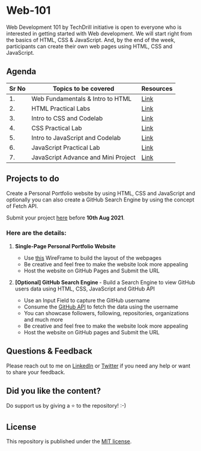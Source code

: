 # Web-101

Web Development 101 by TechDrill initiative is open to everyone who is interested in getting started with Web development. We will start right from the basics of HTML, CSS & JavaScript. And, by the end of the week, participants can create their own web pages using HTML, CSS and JavaScript.

## Agenda

| Sr No | Topics to be covered                | Resources                                                         |
| ----- | ----------------------------------- | ----------------------------------------------------------------- |
| 1.    | Web Fundamentals & Intro to HTML    | [Link](https://github.com/kartikderasari/Web-101/tree/main/Day-1) |
| 2.    | HTML Practical Labs                 | [Link](https://github.com/kartikderasari/Web-101/tree/main/Day-2) |
| 3.    | Intro to CSS and Codelab            | [Link](https://github.com/kartikderasari/Web-101/tree/main/Day-3) |
| 4.    | CSS Practical Lab                   | [Link](https://github.com/kartikderasari/Web-101/tree/main/Day-4) |
| 5.    | Intro to JavaScript and Codelab     | [Link](https://github.com/kartikderasari/Web-101/tree/main/Day-5) |
| 6.    | JavaScript Practical Lab            | [Link](https://github.com/kartikderasari/Web-101/tree/main/Day-6) |
| 7.    | JavaScript Advance and Mini Project | [Link](https://github.com/kartikderasari/Web-101/tree/main/Day-7) |

## Projects to do

Create a Personal Portfolio website by using HTML, CSS and JavaScript and optionally you can also create a GitHub Search Engine by using the concept of Fetch API.

Submit your project [here](https://docs.google.com/forms/d/e/1FAIpQLSfn7cMF9-ulGsZWN2kaBt5uybwmp9hJ6n1Bs5QyUIRFq0rsnw/viewform) before <b>10th Aug 2021</b>.

### Here are the details:

1. <b>Single-Page Personal Portfolio Website </b>

   - Use [this](https://github.com/kartikderasari/Web-101/blob/main/Day-7/Portfolio-WireFrame.png) WireFrame to build the layout of the webpages
   - Be creative and feel free to make the website look more appealing
   - Host the website on GitHub Pages and Submit the URL

2. <b>[Optional] GitHub Search Engine </b> - Build a Search Engine to view GitHub users data using HTML, CSS, JavaScript and GitHub API

   - Use an Input Field to capture the GitHub username
   - Consume the [GitHub API](https://api.github.com/users/kartikderasari) to fetch the data using the username
   - You can showcase followers, following, repositories, organizations and much more
   - Be creative and feel free to make the website look more appealing
   - Host the website on GitHub pages and Submit the URL

## Questions & Feedback

Please reach out to me on [LinkedIn](https://www.linkedin.com/in/kartikderasari/) or [Twitter](https://twitter.com/kartik_derasari) if you need any help or want to share your feedback.

## Did you like the content?

Do support us by giving a ⭐ to the repository! :-)

## License

This repository is published under the [MIT license](https://github.com/kartikderasari/Web-101/blob/main/LICENSE).
